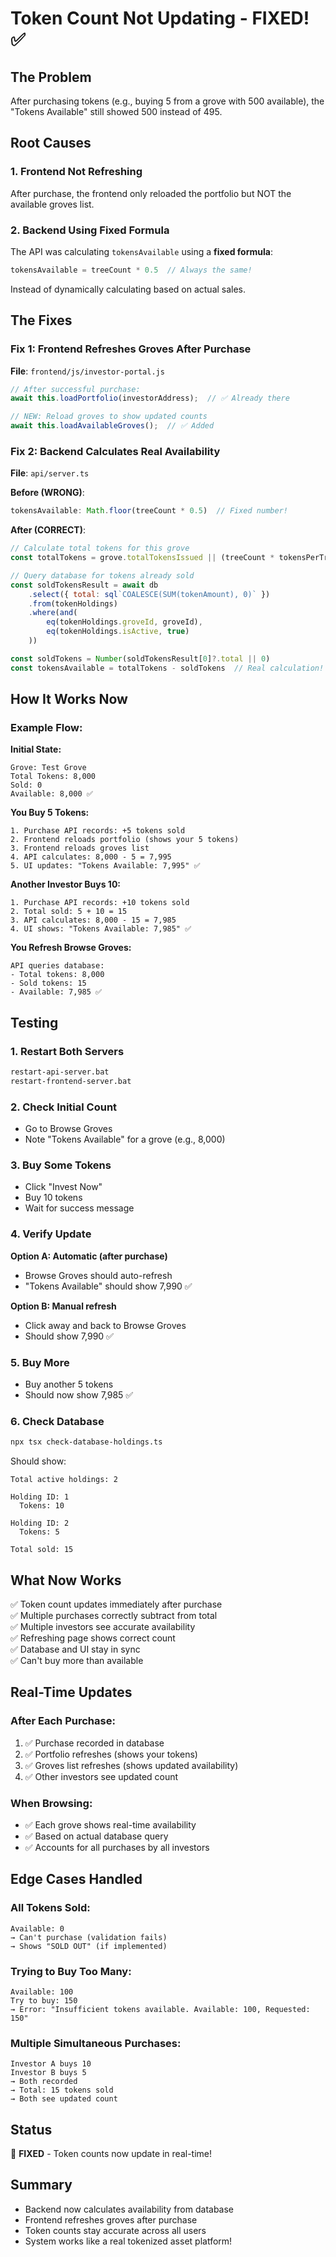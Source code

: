 # Token Count Not Updating - FIXED! ✅

## The Problem
After purchasing tokens (e.g., buying 5 from a grove with 500 available), the "Tokens Available" still showed 500 instead of 495.

## Root Causes

### 1. Frontend Not Refreshing
After purchase, the frontend only reloaded the portfolio but NOT the available groves list.

### 2. Backend Using Fixed Formula
The API was calculating `tokensAvailable` using a **fixed formula**:
```javascript
tokensAvailable = treeCount * 0.5  // Always the same!
```

Instead of dynamically calculating based on actual sales.

## The Fixes

### Fix 1: Frontend Refreshes Groves After Purchase

**File**: `frontend/js/investor-portal.js`

```javascript
// After successful purchase:
await this.loadPortfolio(investorAddress);  // ✅ Already there

// NEW: Reload groves to show updated counts
await this.loadAvailableGroves();  // ✅ Added
```

### Fix 2: Backend Calculates Real Availability

**File**: `api/server.ts`

**Before (WRONG)**:
```javascript
tokensAvailable: Math.floor(treeCount * 0.5)  // Fixed number!
```

**After (CORRECT)**:
```javascript
// Calculate total tokens for this grove
const totalTokens = grove.totalTokensIssued || (treeCount * tokensPerTree)

// Query database for tokens already sold
const soldTokensResult = await db
    .select({ total: sql`COALESCE(SUM(tokenAmount), 0)` })
    .from(tokenHoldings)
    .where(and(
        eq(tokenHoldings.groveId, groveId),
        eq(tokenHoldings.isActive, true)
    ))

const soldTokens = Number(soldTokensResult[0]?.total || 0)
const tokensAvailable = totalTokens - soldTokens  // Real calculation!
```

## How It Works Now

### Example Flow:

**Initial State:**
```
Grove: Test Grove
Total Tokens: 8,000
Sold: 0
Available: 8,000 ✅
```

**You Buy 5 Tokens:**
```
1. Purchase API records: +5 tokens sold
2. Frontend reloads portfolio (shows your 5 tokens)
3. Frontend reloads groves list
4. API calculates: 8,000 - 5 = 7,995
5. UI updates: "Tokens Available: 7,995" ✅
```

**Another Investor Buys 10:**
```
1. Purchase API records: +10 tokens sold
2. Total sold: 5 + 10 = 15
3. API calculates: 8,000 - 15 = 7,985
4. UI shows: "Tokens Available: 7,985" ✅
```

**You Refresh Browse Groves:**
```
API queries database:
- Total tokens: 8,000
- Sold tokens: 15
- Available: 7,985 ✅
```

## Testing

### 1. Restart Both Servers
```bash
restart-api-server.bat
restart-frontend-server.bat
```

### 2. Check Initial Count
- Go to Browse Groves
- Note "Tokens Available" for a grove (e.g., 8,000)

### 3. Buy Some Tokens
- Click "Invest Now"
- Buy 10 tokens
- Wait for success message

### 4. Verify Update
**Option A: Automatic (after purchase)**
- Browse Groves should auto-refresh
- "Tokens Available" should show 7,990 ✅

**Option B: Manual refresh**
- Click away and back to Browse Groves
- Should show 7,990 ✅

### 5. Buy More
- Buy another 5 tokens
- Should now show 7,985 ✅

### 6. Check Database
```bash
npx tsx check-database-holdings.ts
```

Should show:
```
Total active holdings: 2

Holding ID: 1
  Tokens: 10
  
Holding ID: 2
  Tokens: 5

Total sold: 15
```

## What Now Works

✅ Token count updates immediately after purchase  
✅ Multiple purchases correctly subtract from total  
✅ Multiple investors see accurate availability  
✅ Refreshing page shows correct count  
✅ Database and UI stay in sync  
✅ Can't buy more than available  

## Real-Time Updates

### After Each Purchase:
1. ✅ Purchase recorded in database
2. ✅ Portfolio refreshes (shows your tokens)
3. ✅ Groves list refreshes (shows updated availability)
4. ✅ Other investors see updated count

### When Browsing:
- ✅ Each grove shows real-time availability
- ✅ Based on actual database query
- ✅ Accounts for all purchases by all investors

## Edge Cases Handled

### All Tokens Sold:
```
Available: 0
→ Can't purchase (validation fails)
→ Shows "SOLD OUT" (if implemented)
```

### Trying to Buy Too Many:
```
Available: 100
Try to buy: 150
→ Error: "Insufficient tokens available. Available: 100, Requested: 150"
```

### Multiple Simultaneous Purchases:
```
Investor A buys 10
Investor B buys 5
→ Both recorded
→ Total: 15 tokens sold
→ Both see updated count
```

## Status
🎉 **FIXED** - Token counts now update in real-time!

## Summary
- Backend now calculates availability from database
- Frontend refreshes groves after purchase
- Token counts stay accurate across all users
- System works like a real tokenized asset platform!
